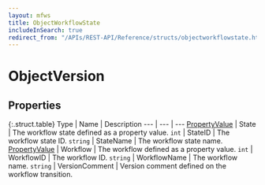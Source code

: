 ```yaml
---
layout: mfws
title: ObjectWorkflowState
includeInSearch: true
redirect_from: "/APIs/REST-API/Reference/structs/objectworkflowstate.html"
---
```


# ObjectVersion

## Properties

{:.struct.table}
Type | Name | Description
--- | --- | ---
[PropertyValue](../propertyvalue/) | State | The workflow state defined as a property value. 
`int` | StateID | The workflow state ID. 
`string` | StateName | The workflow state name. 
[PropertyValue](../propertyvalue/) | Workflow | The workflow defined as a property value. 
`int` | WorkflowID | The workflow ID. 
`string` | WorkflowName | The workflow name. 
`string` | VersionComment | Version comment defined on the workflow transition. 


